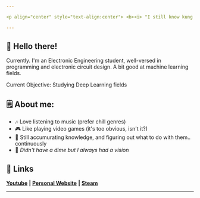 ```yaml
---

<p align="center" style="text-align:center"> <b><i> "I still know kung fu." </b></i></p>

---
```


## :wave: Hello there!
Currently. I'm an Electronic Engineering student, well-versed in programming and electronic circuit design. A bit good at machine learning fields.

Current Objective: Studying Deep Learning fields

## :spiral_notepad: About me:
- :notes: Love listening to music (prefer chill genres) 
- :video_game: Like playing video games (it's too obvious, isn't it?)
- :open_book: Still accumurating knowledge, and figuring out what to do with them.. continuously
- :star2: <i> Didn't have a dime but I always had a vision </i>

## :link: Links
[**Youtube**](https://www.youtube.com/user/mapmaker42) **|** [**Personal Website**](https://faultytwo.wixsite.com/home) **|** [**Steam**](https://steamcommunity.com/id/faultytwo/)

---
